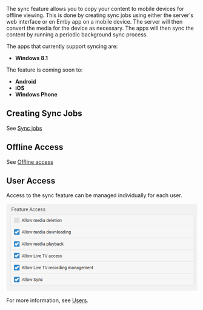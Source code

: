 The sync feature allows you to copy your content to mobile devices for offline viewing. This is done by creating sync jobs using either the server's web interface or en Emby app on a mobile device. The server will then convert the media for the device as necessary. The apps will then sync the content by running a periodic background sync process.

The apps that currently support syncing are:

* **Windows 8.1**

The feature is coming soon to:

* **Android**
* **iOS**
* **Windows Phone**

## Creating Sync Jobs

See [Sync jobs](Sync-Jobs)

## Offline Access

See [Offline access](Offline-Access)

## User Access

Access to the sync feature can be managed individually for each user. 

![](images/server/users21.png)

For more information, see [Users](Users).